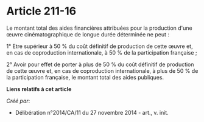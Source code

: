 # Article 211-16

Le montant total des aides financières attribuées pour la production d'une œuvre cinématographique de longue durée déterminée
ne peut : 

1° Etre supérieur à 50 % du coût définitif de production de cette œuvre et, en cas de coproduction internationale, à 50 % de
la participation française ; 

2° Avoir pour effet de porter à plus de 50 % du coût définitif de production de cette œuvre et, en cas de coproduction
internationale, à plus de 50 % de la participation française, le montant total des aides publiques.

**Liens relatifs à cet article**

_Créé par_:

  - Délibération n°2014/CA/11 du 27 novembre 2014 - art., v. init.
